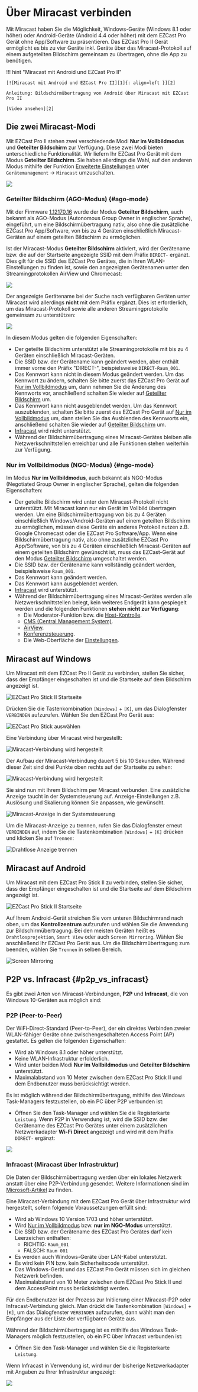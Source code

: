 # Über Miracast verbinden

Mit Miracast haben Sie die Möglichkeit, Windows-Geräte (Windows 8.1 oder höher) oder Android-Geräte (Android 4.4 oder höher) mit dem EZCast Pro Gerät ohne App/Software zu präsentieren. Das EZCast Pro II Gerät ermöglicht es bis zu vier Geräte inkl. Geräte über das Miracast-Protokoll auf einem aufgeteilten Bildschirm gemeinsam zu übertragen, ohne die App zu benötigen.

!!! hint "Miracast mit Android und EZCast Pro II"

    [![Miracast mit Android und EZCast Pro II][1]{: align=left }][2]
	
	Anleitung: Bildschirmübertragung von Android über Miracast mit EZCast Pro II
	
	[Video ansehen][2]

  [1]: /assets/img/miracast-android.video.png
  [2]: https://assets.stueber.de/videos/d10.android.de.mp4

## Die zwei Miracast-Modi

Mit EZCast Pro II stehen zwei verschiedende Modi **Nur im Vollbildmodus** und **Geteilter Bildschirm** zur Verfügung. Diese zwei Modi bieten unterschiedliche Funktionalität. Wir liefern Ihr EZCast Pro Gerät mit dem Modus **Geteilter Bildschirm**. Sie haben allerdings die Wahl, auf den anderen Modus mithilfe der Funktion [Erweiterte Einstellungen](adv.settings.md) unter `Gerätemanagement` -> `Miracast` umzuschalten.

![](/assets/img/Miracast.png)

### Geteilter Bildschirm (AGO-Modus) {#ago-mode}

Mit der Firmware [1.12170.16](whatsnew.md#ezcast-pro-stick-ii-firmware-11217016) wurde der Modus **Geteilter Bildschirm**, auch bekannt als AGO-Modus (Autonomous Group Owner in englischer Sprache), eingeführt, um eine Bildschirmübertragung nativ, also ohne die zusätzliche EZCast Pro App/Software, von bis zu 4 Geräten einschließlich Miracast-Geräten auf einem geteilten Bildschirm zu ermöglichen. 

Ist der Miracast-Modus **Geteilter Bildschirm** aktiviert, wird der Gerätename bzw. die auf der Startseite angezeigte SSID mit dem Präfix `DIRECT-` ergänzt. Dies gilt für die SSID des EZCast Pro Gerätes, die in Ihren WLAN-Einstellungen zu finden ist, sowie den angezeigten Gerätenamen unter den Streamingprotokollen AirView und Chromecast: 

![](/assets/img/ago.SSID.png)

Der angezeigte Gerätename bei der Suche nach verfügbaren Geräten unter Miracast wird allerdings **nicht** mit dem Präfix ergänzt. Dies ist erforderlich, um das Miracast-Protokoll sowie alle anderen Streamingprotokolle gemeinsam zu unterstützen:

![](/assets/img/ProIIStick-Windows_Miracast_Select_Device.jpg)

In diesem Modus gelten die folgenden Eigenschaften:

* Der geteilte Bildschirm unterstützt alle Streamingprotokolle mit bis zu 4 Geräten einschließlich Miracast-Geräten. 
* Die SSID bzw. der Gerätename kann geändert werden, aber enthält immer vorne den Präfix "DIRECT-", beispielsweise `DIRECT-Raum_001`. 
* Das Kennwort kann nicht in diesem Modus geändert werden. Um das Kennwort zu ändern, schalten Sie bitte zuerst das EZCast Pro Gerät auf [Nur im Vollbildmodus](#ngo-mode) um, dann nehmen Sie die Änderung des Kennworts vor, anschließend schalten Sie wieder auf [Geteilter Bildschirm](#ngo-mode) um.
* Das Kennwort kann nicht ausgeblendet werden. Um das Kennwort auszublenden, schalten Sie bitte zuerst das EZCast Pro Gerät auf [Nur im Vollbildmodus](#ngo-mode) um, dann stellen Sie das Ausblenden des Kennworts ein, anschließend schalten Sie wieder auf [Geteilter Bildschirm](#ngo-mode) um.
* [Infracast](#p2p_vs_infracast) wird nicht unterstützt.
* Während der Bildschirmübertragung eines Miracast-Gerätes bleiben alle Netzwerkschnittstellen erreichbar und alle Funktionen stehen weiterhin zur Verfügung.

### Nur im Vollbildmodus (NGO-Modus) {#ngo-mode}

Im Modus **Nur im Vollbildmodus**, auch bekannt als NGO-Modus (Negotiated Group Owner in englischer Sprache), gelten die folgenden Eigenschaften:

* Der geteilte Bildschirm wird unter dem Miracast-Protokoll nicht unterstützt. Mit Miracast kann nur ein Gerät im Vollbild übertragen werden. Um eine Bildschirmübertragung von bis zu 4 Geräten einschließlich Windows/Android-Geräten auf einem geteilten Bildschirm zu ermöglichen, müssen diese Geräte ein anderes Protokoll nutzen z.B. Google Chromecast oder die EZCast Pro Software/App. Wenn eine Bildschirmübertragung nativ, also ohne zusätzliche EZCast Pro App/Software, von bis zu 4 Geräten einschließlich Miracast-Geräten auf einem geteilten Bildschirm gewünscht ist, muss das EZCast-Gerät auf den Modus [Geteilter Bildschirm](#ago-mode) umgeschaltet werden. 
* Die SSID bzw. der Gerätename kann vollständig geändert werden, beispielsweise `Raum_001`. 
* Das Kennwort kann geändert werden.
* Das Kennwort kann ausgeblendet werden.
* [Infracast](#p2p_vs_infracast) wird unterstützt.
* Während der Bildschirmübertragung eines Miracast-Gerätes werden alle Netzwerkschnittstellen belegt, kein weiteres Endgerät kann gespiegelt werden und die folgenden Funktionen **stehen nicht zur Verfügung**:
    * Die Moderator-Funktion bzw. die [Host-Kontrolle](ezcastproapp.md#hostcontrol).
	* [CMS (Central Management System)](cms.md).
    * [AirView](ezcastproapp.md#airview).
    * [Konferenzsteuerung](ezcastproapp.md#conferencecontrol).
    * Die Web-Oberfläche der [Einstellungen](adv.settings.md).

## Miracast auf Windows

Um Miracast mit dem EZCast Pro II Gerät zu verbinden, stellen Sie sicher, dass der Empfänger eingeschalten ist und die Startseite auf dem Bildschirm angezeigt ist.

![EZCast Pro Stick II Startseite](/assets/img/ProIIDongle_landingpage.png)

Drücken Sie die Tastenkombination `[Windows]` + `[K]`, um das Dialogfenster `VERBINDEN` aufzurufen. Wählen Sie den EZCast Pro Gerät aus:

![EZCast Pro Stick auswählen](/assets/img/ProIIStick-Windows_Miracast_Select_Device.jpg)

Eine Verbindung über Miracast wird hergestellt:

![Miracast-Verbindung wird hergestellt](/assets/img/ProIIStick-Windows_Miracast_Connecting.jpg)

Der Aufbau der Miracast-Verbindung dauert 5 bis 10 Sekunden. Während dieser Zeit sind drei Punkte oben rechts auf der Startseite zu sehen:

![Miracast-Verbindung wird hergestellt](/assets/img/miracast_connecting.png)

Sie sind nun mit Ihrem Bildschirm per Miracast verbunden. Eine zusätzliche Anzeige taucht in der Systemsteuerung auf. Anzeige-Einstellungen z.B. Auslösung und Skalierung können Sie anpassen, wie gewünscht.

![Miracast-Anzeige in der Systemsteuerung](/assets/img/Miracast_Display.jpg)

Um die Miracast-Anzeige zu trennen, rufen Sie das Dialogfenster erneut `VERBINDEN` auf, indem Sie die Tastenkombination `[Windows]` + `[K]` drücken und klicken Sie auf `Trennen`:

![Drahtlose Anzeige trennen](/assets/img/ProIIStick-Windows_Miracast_Disconnect.jpg)

## Miracast auf Android

Um Miracast mit dem EZCast Pro Stick II zu verbinden, stellen Sie sicher, dass der Empfänger eingeschalten ist und die Startseite auf dem Bildschirm angezeigt ist.

![EZCast Pro Stick II Startseite](/assets/img/ProIIDongle_landingpage.png)

Auf Ihrem Android-Gerät streichen Sie vom unteren Bildschirmrand nach oben, um das **Kontrollzentrum** aufzurufen und wählen Sie die Anwendung zur Bildschirmübertragung. Bei den meisten Geräten heißt es `Drahtlosprojektion`, `Smart View` oder auch `Screen Mirroring`. Wählen Sie anschließend Ihr EZCast Pro Gerät aus. Um die Bildschirmübertragung zum beenden, wählen Sie `Trennen` in selben Bereich.

![Screen Mirroring](/assets/img/miracast.android.png)

## P2P vs. Infracast {#p2p_vs_infracast}

Es gibt zwei Arten von Miracast-Verbindungen, **P2P** und **Infracast**, die von Windows 10-Geräten aus möglich sind:

### P2P (Peer-to-Peer)

Der WiFi-Direct-Standard (Peer-to-Peer), der ein direktes Verbinden zweier WLAN-fähiger Geräte ohne zwischengeschalteten Access Point (AP) gestattet. Es gelten die folgenden Eigenschaften:

* Wird ab Windows 8.1 oder höher unterstützt.
* Keine WLAN-Infrastruktur erfolderlich.
* Wird unter beiden Modi **Nur im Vollbildmodus** und **Geteilter Bildschirm** unterstützt.
* Maximalabstand von 10 Meter zwischen dem EZCast Pro Stick II und dem Endbenutzer muss berücksichtigt werden.

Es ist möglich während der Bildschirmübertragung, mithilfe des Windows Task-Managers festzustellen, ob ein PC über P2P verbunden ist: 

* Öffnen Sie den Task-Manager und wählen Sie die Registerkarte `Leistung`. Wenn P2P in Verwendung ist, wird die SSID bzw. der Gerätename des EZCast Pro Gerätes unter einem zusätzlichen Netzwerkadapter **Wi-Fi Direct** angezeigt und wird mit dem Präfix `DIRECT-` ergänzt:

![](/assets/img/D10.BF8E0C84.NGO-mode.Space-in-SSID.png)

### Infracast (Miracast über Infrastruktur)

Die Daten der Bildschirmübertragung werden über ein lokales Netzwerk anstatt über eine P2P-Verbindung gesendet. Weitere Informationen sind im [Microsoft-Artikel](https://docs.microsoft.com/de-de/surface-hub/miracast-over-infrastructure) zu finden.

Eine Miracast-Verbindung mit dem EZCast Pro Gerät über Infrastruktur wird hergestellt, sofern folgende Voraussetzungen erfüllt sind:

* Wird ab Windows 10 Version 1703 und höher unterstützt.
* Wird [Nur im Vollbildmodus](#ngo-mode) bzw. **nur im NGO-Modus** unterstützt.
* Die SSID bzw. der Gerätename des EZCast Pro Gerätes darf kein Leerzeichen enthalten:
    * RICHTIG: `Raum_001`
    * FALSCH: `Raum 001`
* Es werden auch Windows-Geräte über LAN-Kabel unterstützt.
* Es wird kein PIN bzw. kein Sicherheitscode unterstützt.
* Das Windows-Gerät und das EZCast Pro Gerät müssen sich im gleichen Netzwerk befinden.
* Maximalabstand von 10 Meter zwischen dem EZCast Pro Stick II und dem AccessPoint muss berücksichtigt werden.
	
Für den Endbenutzer ist der Prozess zur Initiierung einer Miracast-P2P oder Infracast-Verbindung gleich. Man drückt die Tastenkombination `[Windows]` + `[K]`, um das Dialogfenster `VERBINDEN` aufzurufen, dann wählt man den Empfänger aus der Liste der verfügbaren Geräte aus. 

Während der Bildschirmübertragung ist es mithilfe des Windows Task-Managers möglich festzustellen, ob ein PC über Infracast verbunden ist: 

* Öffnen Sie den Task-Manager und wählen Sie die Registerkarte `Leistung`.

Wenn Infracast in Verwendung ist, wird nur der bisherige Netzwerkadapter mit Angaben zu Ihrer Infrastruktur angezeigt:

![](/assets/img/D10_BF8E0C84.NGO-mode.No-Space-in-SSID.png)

